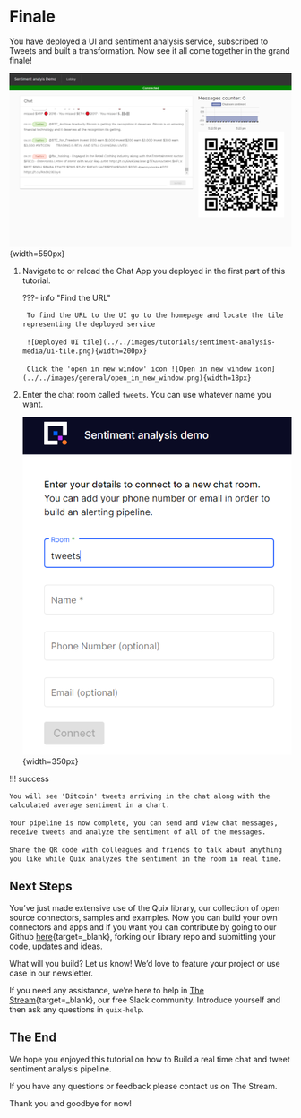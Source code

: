 # Finale

You have deployed a UI and sentiment analysis service, subscribed to Tweets and built a transformation. Now see it all come together in the grand finale!

![The end result. Chats on screen with sentiment and overall sentiment](../../images/tutorials/sentiment-analysis-media/image4.png){width=550px}


1. Navigate to or reload the Chat App you deployed in the first part of this tutorial.

	???- info "Find the URL"

		To find the URL to the UI go to the homepage and locate the tile representing the deployed service

		![Deployed UI tile](../../images/tutorials/sentiment-analysis-media/ui-tile.png){width=200px}

		Click the 'open in new window' icon ![Open in new window icon](../../images/general/open_in_new_window.png){width=18px}

2. Enter the chat room called `tweets`. You can use whatever name you want.

	![Entering the chat room](../../images/tutorials/sentiment-analysis-media/finale-enter-chat-room.png){width=350px}
        

!!! success
	
	You will see 'Bitcoin' tweets arriving in the chat along with the calculated average sentiment in a chart.
    
	Your pipeline is now complete, you can send and view chat messages, receive tweets and analyze the sentiment of all of the messages.

	Share the QR code with colleagues and friends to talk about anything you like while Quix analyzes the sentiment in the room in real time.

## Next Steps

You’ve just made extensive use of the Quix library, our collection of open source connectors, samples and examples. Now you can build your own connectors and apps and if you want you can contribute by going to our Github [here](https://github.com/quixai/quix-library){target=_blank}, forking our library repo and submitting your code, updates and ideas.

What will you build? Let us know! We’d love to feature your project or use case in our newsletter.

If you need any assistance, we’re here to help in [The Stream](https://join.slack.com/t/stream-processing/shared_invite/zt-13t2qa6ea-9jdiDBXbnE7aHMBOgMt~8g){target=_blank}, our free Slack community. Introduce yourself and then ask any questions in `quix-help`.

## The End

We hope you enjoyed this tutorial on how to Build a real time chat and tweet sentiment analysis pipeline.

If you have any questions or feedback please contact us on The Stream.

Thank you and goodbye for now\!